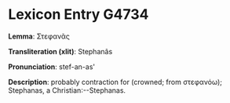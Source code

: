 # Lexicon Entry G4734

**Lemma**: Στεφανᾶς

**Transliteration (xlit)**: Stephanâs

**Pronunciation**: stef-an-as'

**Description**:
probably contraction for  (crowned; from στεφανόω); Stephanas, a Christian:--Stephanas.
